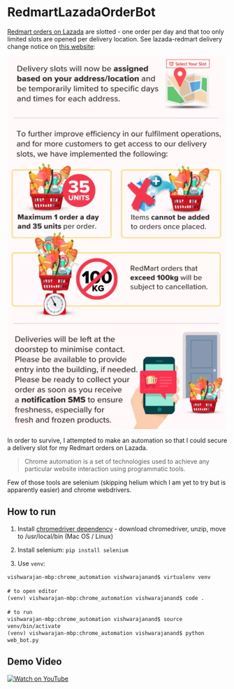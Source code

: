 # RedmartLazadaOrderBot

[Redmart orders on Lazada](https://cart.lazada.sg/cart) are slotted -  one order per day and that too only limited slots are opened per delivery location. See lazada-redmart delivery change notice on [this website](https://pages.lazada.sg/wow/i/sg/redmart/covid19updates):

![Covid19 Updates Redmart](https://raw.githubusercontent.com/vishwarajanand/RedmartLazadaOrderBot/master/covid_impact_on_deliveries.png "Covid19 Updates Redmart")

In order to survive, I attempted to make an automation so that I could secure a delivery slot for my Redmart orders on Lazada.

> Chrome automation is a set of technologies used to achieve any particular website interaction using programmatic tools.

Few of those tools are selenium (skipping helium which I am yet to try but is apparently easier) and chrome webdrivers.

## How to run

1. Install [chromedriver dependency](http://chromedriver.storage.googleapis.com/index.html) - download chromedriver, unzip, move to /usr/local/bin (Mac OS / Linux)

2. Install selenium: `pip install selenium`

3. Use `venv`:

```
vishwarajan-mbp:chrome_automation vishwarajanand$ virtualenv venv

# to open editor
(venv) vishwarajan-mbp:chrome_automation vishwarajanand$ code .

# to run
vishwarajan-mbp:chrome_automation vishwarajanand$ source venv/bin/activate
(venv) vishwarajan-mbp:chrome_automation vishwarajanand$ python web_bot.py
```

## Demo Video

[![Watch on YouTube](https://img.youtube.com/vi/3FnKjcRyjU8/maxresdefault.jpg)](https://youtu.be/3FnKjcRyjU8)
